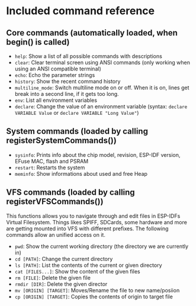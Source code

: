 # Included command reference

## Core commands (automatically loaded, when begin() is called)

* `help`: Show a list of all possible commands with descriptions
* `clear`: Clear terminal screen using ANSI commands (only working when using an ANSI compatible terminal)
* `echo`: Echo the parameter strings
* `history`: Show the recent command history
* `multiline_mode`: Switch multiline mode on or off. When it is on, lines get break into a second line, if it gets too long.
* `env`: List all environment variables
* `declare`: Change the value of an environment variable (syntax: `declare VARIABLE Value` or `declare VARIABLE "Long Value"`)

## System commands (loaded by calling registerSystemCommands())

* `sysinfo`: Prints info about the chip model, revision, ESP-IDF version, EFuse MAC, flash and PSRAM
* `restart`: Restarts the system
* `meminfo`: Show informations about used and free Heap

## VFS commands (loaded by calling registerVFSCommands())

This functions allows you to navigate through and edit files in ESP-IDFs Virtual Filesystem. Things likes SPIFF, SDCards, some hardware and more are getting mounted into VFS with different prefixes.
The following commands allow an unified access on it.

* `pwd`: Show the current working directory (the directory we are currently in)
* `cd [PATH]`: Change the current directory
* `ls [PATH]`: List the contents of the current or given directory
* `cat [FILES...]`: Show the content of the given files
* `rm [FILE]`: Delete the given file
* `rmdir [DIR]`: Delete the given director
* `mv [ORIGIN] [TARGET]`: Moves/Rename the file to new name/posiion
* `cp [ORIGIN] [TARGET]`: Copies the contents of origin to target file